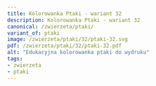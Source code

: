```yaml
---
title: Kolorowanka Ptaki - wariant 32
description: Kolorowanka Ptaki - wariant 32
canonical: /zwierzeta/ptaki/
variant_of: ptaki
image: /zwierzeta/ptaki/32/ptaki-32.svg
pdf: /zwierzeta/ptaki/32/ptaki-32.pdf
alt: "Edukacyjna kolorowanka ptaki do wydruku"
tags:
- zwierzeta
- ptaki
---
```

